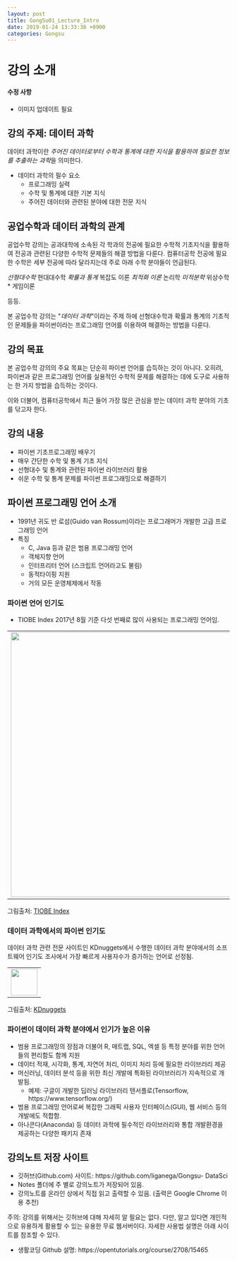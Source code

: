 ```yaml
---
layout: post
title: GongSu01_Lecture_Intro
date: 2019-01-24 13:33:38 +0900
categories: Gongsu
---
```

<h1>강의 소개</h1>
<h4>수정 사항</h4>
<ul>
<li>이미지 업데이트 필요</li>
</ul>
<h2>강의 주제: 데이터 과학</h2>
<p>데이터 과학이란 <em>주어진 데이터로부터 수학과 통계에 대한 지식을 활용하여 필요한 정보를 추출하는 과학</em>을 의미한다.</p>
<ul>
<li>데이터 과학의 필수
요소 <ul>
<li>프로그래밍 실력</li>
<li>수학 및 통계에 대한 기본 지식</li>
<li>주어진 데이터와 관련된 분야에 대한 전문 지식</li>
</ul>
</li>
</ul>
<h2>공업수학과 데이터 과학의 관계</h2>
<p>공업수학 강의는 공과대학에 소속된 각 학과의 전공에 필요한 수학적 기초지식을 활용하여 전공과 관련된 다양한
수학적 문제들의 해결 방법을 다룬다. 컴퓨터공학 전공에 필요한 수학은 세부 전공에 따라 달라지는데 주로 아래 수학 분야들이 언급된다.</p>
<p><em>
선형대수학
</em> 현대대수학
<em> 확률과 통계
</em> 복잡도 이론
<em> 최적화 이론
</em> 논리학
<em> 미적분학
</em> 위상수학 
* 게임이론</p>
<p>등등. </p>
<p>본
공업수학 강의는 "<em>데이터 과학</em>"이라는 주제 하에 선형대수학과 확률과 통계의 기초적인 문제들을 파이썬이라는 프로그래밍 언어를 이용하여 해결하는
방법을 다룬다.</p>
<h2>강의 목표</h2>
<p>본 공업수학 강의의 주요 목표는 단순히 파이썬 언어를 습득하는 것이 아니다. 오히려, 파이썬과 같은 프로그래밍 언어를 실용적인
수학적 문제를 해결하는 데에 도구로 사용하는 한 가지 방법을 습득하는 것이다.</p>
<p>이와 더불어, 컴퓨터공학에서 최근 들어 가장 많은 관심을 받는
데이터 과학 분야의 기초를 닦고자 한다.</p>
<h2>강의 내용</h2>
<ul>
<li>파이썬 기초프로그래밍 배우기</li>
<li>매우 간단한 수학 및 통계 기초 지식</li>
<li>선형대수 및 통계와 관련된 파이썬 라이브러리 활용</li>
<li>쉬운 수학 및 통계 문제를 파이썬 프로그래밍으로 해결하기</li>
</ul>
<h2>파이썬 프로그래밍 언어 소개</h2>
<ul>
<li>1991년 귀도 반 로섬(Guido van Rossum)이라는 프로그래머가 개발한 고급 프로그래밍 언어</li>
<li>특징<ul>
<li>C, Java 등과 같은 범용 프로그래밍 언어</li>
<li>객체지향 언어</li>
<li>인터프리터 언어 (스크립트 언어라고도
불림)</li>
<li>동적타이핑 지원</li>
<li>거의 모든 운영체제에서 작동</li>
</ul>
</li>
</ul>
<h3>파이썬 언어 인기도</h3>
<ul>
<li>TIOBE Index 2017년 8월 기준 다섯 번째로 많이 사용되는 프로그래밍 언어임.</li>
</ul>
<p>
<table
cellspacing="20">
<tr>
<td>
<img src="{{ "assets/images/tiobe-index.jpg" | relative_url }}" style="width:600">
</td>
</tr>
</table>
</p>

<p>그림출처: <a href="https://www.tiobe.com/tiobe-
index/">TIOBE Index</a></p>
<h3>데이터 과학에서의 파이썬 인기도</h3>
<p>데이터 과학 관련 전문 사이트인 KDnuggets에서 수행한 데이터 과학 분야에서의 소프트웨어 인기도
조사에서 가장 빠르게 사용자수가 증가하는 언어로 선정됨.</p>
<p>
<table cellspacing="20">
<tr>
<td>
<img
src="{{ "assets/images/KDnuggets-software-poll-2016.jpg" | relative_url }}" style="height:60">
</td>
</tr>
</table>
</p>

<p>그림출처: <a href="http://www.kdnuggets.com/2016/06/r-python-top-
analytics-data-mining-data-science-software.html">KDnuggets</a></p>
<h3>파이썬이 데이터 과학 분야에서 인기가 높은 이유</h3>
<ul>
<li>범용 프로그래밍의 장점과 더불어 R, 매트랩, SQL, 엑셀 등 특정 분야를 위한
언어들의 편리함도 함께 지원</li>
<li>데이터 적재, 시각화, 통계, 자연어 처리, 이미지 처리 등에 필요한 라이브러리 제공</li>
<li>머신러닝, 데이터 분석
등을 위한 최신 개발에 특화된 라이브러리가 지속적으로 개발됨.<ul>
<li>예제: 구글이 개발한 딥러닝 라이브러리 텐서플로(Tensorflow,
https://www.tensorflow.org/) </li>
</ul>
</li>
<li>범용 프로그래밍 언어로써 복잡한 그래픽 사용자 인터페이스(GUI), 웹 서비스 등의
개발에도 적합함.</li>
<li>아나콘다(Anaconda) 등 데이터 과학에 필수적인 라이브러리와 통합 개발환경을 제공하는 다양한 패키지 존재</li>
</ul>
<h2>강의노트 저장 사이트</h2>
<ul>
<li>깃허브(Github.com) 사이트: https://github.com/liganega/Gongsu-
DataSci</li>
<li>Notes 폴더에 주 별로 강의노트가 저장되어 있음.</li>
<li>강의노트를 온라인 상에서 직접 읽고 출력할 수 있음. (출력은
Google Chrome 이용 추천)</li>
</ul>
<p>주의: 강의를 위해서는 깃허브에 대해 자세히 알 필요는 없다. 
다만, 알고 있다면 개인적으로 유용하게
활용할 수 있는 유용한 무료 웹서버이다.
자세한 사용법 설명은 아래 사이트를 참조할 수 있다.</p>
<ul>
<li>생활코딩 Github 설명:
https://opentutorials.org/course/2708/15465</li>
</ul>